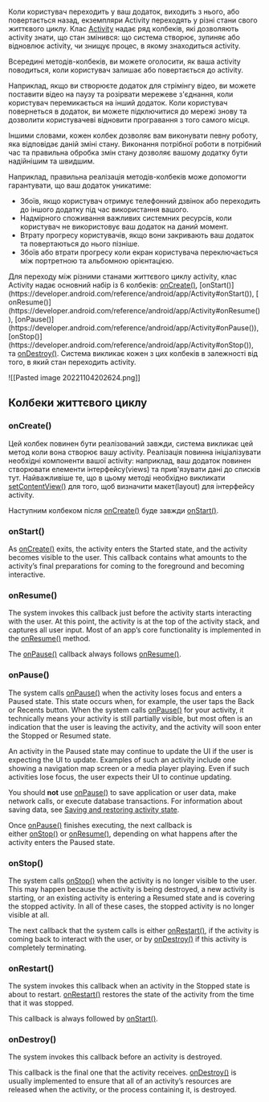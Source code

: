Коли користувач переходить у ваш додаток, виходить з нього, або повертається назад, екземпляри Activity переходять у різні стани свого життєвого циклу. Клас [Activity](https://developer.android.com/reference/android/app/Activity) надає ряд колбеків, які дозволяють activity знати, що стан змінився: що система створює, зупиняє або відновлює activity, чи знищує процес, в якому знаходиться activity.

Всередині методів-колбеків, ви можете оголосити, як ваша activity поводиться, коли користувач залишає або повертається до activity.

Наприклад, якщо ви створюєте додаток для стрімінгу відео, ви можете поставити відео на паузу та розірвати мережеве з'єднання, коли користувач перемикається на інший додаток. Коли користувач повернеться в додаток, ви можете підключитися до мережі знову та дозволити користувачеві відновити програвання з того самого місця.

Іншими словами, кожен колбек дозволяє вам виконувати певну роботу, яка відповідає даній зміні стану. Виконання потрібної роботи в потрібний час та правильна обробка змін стану дозволяє вашому додатку бути надійнішим та швидшим.

Наприклад, правильна реалізація методів-колбеків може допомогти гарантувати, що ваш додаток уникатиме:
- Збоїв, якщо користувач отримує телефонний дзвінок або переходить до іншого додатку під час використання вашого.
- Надмірного споживання важливих системних ресурсів, коли користувач не використовує ваш додаток на даний момент.
- Втрату прогресу користувачів, якщо вони закривають ваш додаток та повертаються до нього пізніше.
- Збоїв або втрати прогресу коли екран користувача переключається між портретною та альбомною орієнтацією.

Для переходу між різними станами життєвого циклу activity, клас Activity надає основний набір із 6 колбеків: [onCreate()](https://developer.android.com/reference/android/app/Activity#onCreate(android.os.Bundle)), [onStart()](https://developer.android.com/reference/android/app/Activity#onStart()), [onResume()](https://developer.android.com/reference/android/app/Activity#onResume()), [onPause()](https://developer.android.com/reference/android/app/Activity#onPause()), [onStop()](https://developer.android.com/reference/android/app/Activity#onStop()), та [onDestroy()](https://developer.android.com/reference/android/app/Activity#onDestroy()). Система викликає кожен з цих колбеків в залежності від того, в який стан переходить activity.

![[Pasted image 20221104202624.png]]

## Колбеки життєвого циклу

### onCreate()

Цей колбек повинен бути реалізований завжди, система викликає цей метод коли вона створює вашу activity. Реалізація повинна ініціалізувати необхідні компоненти вашої activity: наприклад, ваш додаток повинен створювати елементи інтерфейсу(views) та прив'язувати дані до списків тут. Найважливіше те, що в цьому методі необхідно викликати [setContentView()](https://developer.android.com/reference/android/app/Activity#setContentView(android.view.View)) для того, щоб визначити макет(layout) для інтерфейсу activity.

Наступним колбеком після [onCreate()](https://developer.android.com/reference/android/app/Activity#onCreate(android.os.Bundle)) буде завжди [onStart()](https://developer.android.com/reference/android/app/Activity#onStart()).

### onStart()

As [onCreate()](https://developer.android.com/reference/android/app/Activity#onCreate(android.os.Bundle)) exits, the activity enters the Started state, and the activity becomes visible to the user. This callback contains what amounts to the activity’s final preparations for coming to the foreground and becoming interactive.

### onResume()

The system invokes this callback just before the activity starts interacting with the user. At this point, the activity is at the top of the activity stack, and captures all user input. Most of an app’s core functionality is implemented in the [onResume()](https://developer.android.com/reference/android/app/Activity#onResume()) method.

The [onPause()](https://developer.android.com/reference/android/app/Activity#onPause()) callback always follows [onResume()](https://developer.android.com/reference/android/app/Activity#onResume()).

### onPause()

The system calls [onPause()](https://developer.android.com/reference/android/app/Activity#onPause()) when the activity loses focus and enters a Paused state. This state occurs when, for example, the user taps the Back or Recents button. When the system calls [onPause()](https://developer.android.com/reference/android/app/Activity#onPause()) for your activity, it technically means your activity is still partially visible, but most often is an indication that the user is leaving the activity, and the activity will soon enter the Stopped or Resumed state.

An activity in the Paused state may continue to update the UI if the user is expecting the UI to update. Examples of such an activity include one showing a navigation map screen or a media player playing. Even if such activities lose focus, the user expects their UI to continue updating.

You should **not** use [onPause()](https://developer.android.com/reference/android/app/Activity#onPause()) to save application or user data, make network calls, or execute database transactions. For information about saving data, see [Saving and restoring activity state](https://developer.android.com/guide/components/activities/activity-lifecycle#saras).

Once [onPause()](https://developer.android.com/reference/android/app/Activity#onPause()) finishes executing, the next callback is either [onStop()](https://developer.android.com/reference/android/app/Activity#onStop()) or [onResume()](https://developer.android.com/reference/android/app/Activity#onResume()), depending on what happens after the activity enters the Paused state.

### onStop()

The system calls [onStop()](https://developer.android.com/reference/android/app/Activity#onStop()) when the activity is no longer visible to the user. This may happen because the activity is being destroyed, a new activity is starting, or an existing activity is entering a Resumed state and is covering the stopped activity. In all of these cases, the stopped activity is no longer visible at all.

The next callback that the system calls is either [onRestart()](https://developer.android.com/reference/android/app/Activity#onRestart()), if the activity is coming back to interact with the user, or by [onDestroy()](https://developer.android.com/reference/android/app/Activity#onDestroy()) if this activity is completely terminating.

### onRestart()

The system invokes this callback when an activity in the Stopped state is about to restart. [onRestart()](https://developer.android.com/reference/android/app/Activity#onRestart()) restores the state of the activity from the time that it was stopped.

This callback is always followed by [onStart()](https://developer.android.com/reference/android/app/Activity#onStart()).

### onDestroy()

The system invokes this callback before an activity is destroyed.

This callback is the final one that the activity receives. [onDestroy()](https://developer.android.com/reference/android/app/Activity#onDestroy()) is usually implemented to ensure that all of an activity’s resources are released when the activity, or the process containing it, is destroyed.